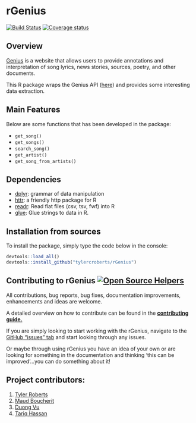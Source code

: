 # rGenius

[![Build Status](https://travis-ci.org/tylercroberts/rGenius.svg?branch=master)](https://travis-ci.org/tylercroberts/rGenius)
[![Coverage status](https://codecov.io/gh/tylercroberts/rGenius/branch/master/graph/badge.svg)](https://codecov.io/github/tylercroberts/rGenius?branch=master)

## Overview

[Genius](http://genius.com/) is a website that allows users to provide annotations and interpretation of song lyrics, news stories, sources, poetry, and other documents.

This R package wraps the Genius API ([here](https://genius.com/)) and provides some interesting data extraction.



## Main Features

Below are some functions that has been developed in the package:

- `get_song()`
- `get_songs()`
- `search_song()`
- `get_artist()`
- `get_song_from_artists()`

## Dependencies

- [dplyr](https://dplyr.tidyverse.org/): grammar of data manipulation
- [httr](https://github.com/r-lib/httr): a friendly http package for R 
- [readr](https://github.com/tidyverse/readr): Read flat files (csv, tsv, fwf) into R
- [glue](https://github.com/tidyverse/glue): Glue strings to data in R. 



## Installation from sources

To install the package, simply type the code below in the console:

```R
devtools::load_all()
devtools::install_github("tylercroberts/rGenius")
```



## Contributing to rGenius [![Open Source Helpers](https://camo.githubusercontent.com/6332f3d9633f4d7fac6d388358c971829b9c8aff/68747470733a2f2f7777772e636f64657472696167652e636f6d2f70616e6461732d6465762f70616e6461732f6261646765732f75736572732e737667)](https://www.codetriage.com/)

All contributions, bug reports, bug fixes, documentation improvements, enhancements and ideas are welcome.

A detailed overview on how to contribute can be found in the [**contributing guide.**](https://github.com/tylercroberts/rGenius/blob/master/CONTRIBUTING.md)

If you are simply looking to start working with the rGenius, navigate to the [GitHub “issues” tab](https://github.com/tylercroberts/rGenius/issues) and start looking through any issues.

Or maybe through using rGenius you have an idea of your own or are looking for something in the documentation and thinking ‘this can be improved’...you can do something about it!



## Project contributors:

1. [Tyler Roberts](https://github.com/tylercroberts/)
2. [Maud Boucherit](https://github.com/MaudBoucherit) 
3. [Duong Vu](https://github.com/DuongVu39)
4. [Tariq Hassan](https://github.com/TariqAHassan)
